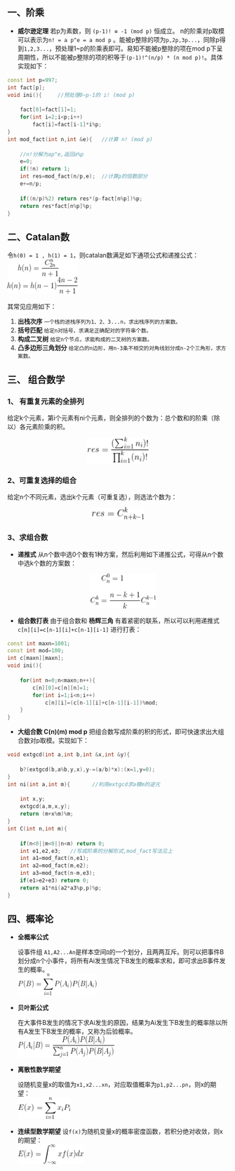 ## 一、阶乘
*  **威尔逊定理** 若p为素数，则 `(p-1)! ≡ -1 (mod p)` 恒成立。
n的阶乘对p取模可以表示为`n! = a p^e = a mod p` 。能被p整除的项为`p,2p,3p...`，同除p得到`1,2,3...`，预处理1~p的阶乘表即可。易知不能被p整除的项在mod p下呈周期性，所以不能被p整除的项的积等于`(p-1)!^(n/p) * (n mod p)!`。具体实现如下：

```c++
const int p=997;
int fact[p];
void ini(){     //预处理0~p-1的 i! (mod p)

    fact[0]=fact[1]=1;
    for(int i=2;i<p;i++)
        fact[i]=fact[i-1]*i%p;
}
int mod_fact(int n,int &e){   //计算 n! (mod p)

    //n!分解为ap^e,返回a%p
    e=0;
    if(!n) return 1;
    int res=mod_fact(n/p,e);  //计算p的倍数部分
    e+=n/p;

    if((n/p)%2) return res*(p-fact[n%p])%p;
    return res*fact[n%p]%p;
}
```

## 二、Catalan数
令`h(0) = 1 , h(1) = 1`，则catalan数满足如下通项公式和递推公式：
<br><img src="_image/zu_4.gif" width="160" height="80">

其常见应用如下：
1. **出栈次序** `一个栈的进栈序列为1、2、3...n，求出栈序列的方案数。`
2. **括号匹配** `给定n对括号，求满足正确配对的字符串个数。`
3. **构成二叉树** `给定n个节点，求能构成的二叉树的方案数。`
4. **凸多边形三角划分** `给定凸的n边形，用n-3条不相交的对角线划分成n-2个三角形，求方案数。`

## 三、 组合数学
### 1、 有重复元素的全排列
 给定k个元素，第i个元素有ni个元素，则全排列的个数为：总个数和的阶乘（除以）各元素阶乘的积。
<br><p style="text-align:center"><img src="_image/zu_1.gif" width="140" height="60"/></p>

### 2、可重复选择的组合
给定n个不同元素，选出k个元素（可重复选），则选法个数为：
<br><p style="text-align:center"><img src="_image/zu_2.gif" width="120" height="30"/></p>

### 3、求组合数

*  **递推式**
从n个数中选0个数有1种方案，然后利用如下递推公式，可得从n个数中选k个数的方案数：
<br><p style="text-align:center"><img src="_image/zu_3.gif" width="150" height="80"> </p>

* **组合数打表**
由于组合数和 **杨辉三角** 有着紧密的联系，所以可以利用递推式 `c[n][i]=c[n-1][i]+c[n-1][i-1]` 进行打表：
```c++
const int maxn=1001;
const int mod=100;
int c[maxn][maxn];
void ini(){

    for(int n=0;n<maxn;n++){
        c[n][0]=c[n][n]=1;
        for(int i=1;i<n;i++)
            c[n][i]=(c[n-1][i]+c[n-1][i-1])%mod;
    }
}
```
* **大组合数 C(n)(m) mod p** 
把组合数写成阶乘的积的形式，即可快速求出大组合数对p取模。实现如下：
```c++
void extgcd(int a,int b,int &x,int &y){

    b?(extgcd(b,a%b,y,x),y-=(a/b)*x):(x=1,y=0);
}
int ni(int a,int m){       //利用extgcd求a模m的逆元

    int x,y;
    extgcd(a,m,x,y);
    return (m+x%m)%m;
}
int C(int n,int m){

    if(n<0||m<0||n<m) return 0;
    int e1,e2,e3;   //写成阶乘的分解形式,mod_fact写法见上
    int a1=mod_fact(n,e1);
    int a2=mod_fact(m,e2);
    int a3=mod_fact(n-m,e3);
    if(e1>e2+e3) return 0;
    return a1*ni(a2*a3%p,p)%p;
}
```

## 四、概率论
* **全概率公式**

    设事件组 `A1,A2...An`是样本空间`Ω`的一个划分，且两两互斥。则可以把事件B划分成n个小事件，将所有Ai发生情况下B发生的概率求和，即可求出B事件发生的概率。
    <br><img src="_image/zu_5.png" width="180" height="50">

* **贝叶斯公式**

    在大事件B发生的情况下求Ai发生的原因，结果为Ai发生下B发生的概率除以所有A发生下B发生的概率，又称为后验概率。
    <br><img src="_image/zu_6.gif" width="220" height="50">

* **离散性数学期望**

    设随机变量x的取值为`x1,x2...xn`，对应取值概率为`p1,p2...pn`，则x的期望：
    <br><img src="_image/zu_7.gif" width="120" height="50">

* **连续型数学期望**
    设`f(x)`为随机变量x的概率密度函数，若积分绝对收敛，则x的期望：
    <br><img src="_image/zu_8.gif" width="150" height="45">





